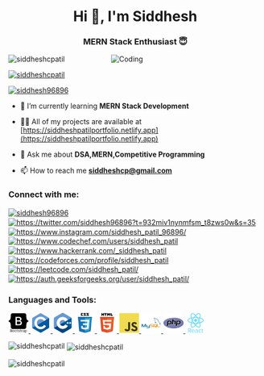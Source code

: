 <h1 align="center">Hi 👋, I'm Siddhesh</h1>
<h3 align="center">MERN Stack Enthusiast 😇</h3>
<img align="right" alt="Coding" width="300" src="https://thumbs.dreamstime.com/b/cartoon-coder-young-man-programmer-tablet-working-desk-composition-professional-flat-male-character-186013231.jpg">

<p align="left"> <img src="https://komarev.com/ghpvc/?username=siddheshcpatil&label=Profile%20views&color=0e75b6&style=flat" alt="siddheshcpatil" /> </p>

<p align="left"> <a href="https://github.com/ryo-ma/github-profile-trophy"><img src="https://github-profile-trophy.vercel.app/?username=siddheshcpatil" alt="siddheshcpatil" /></a> </p>

<p align="left"> <a href="https://twitter.com/siddhesh96896" target="blank"><img src="https://img.shields.io/twitter/follow/siddhesh96896?logo=twitter&style=for-the-badge" alt="siddhesh96896" /></a> </p>

- 🌱 I’m currently learning **MERN Stack Development**

- 👨‍💻 All of my projects are available at [https://siddheshpatilportfolio.netlify.app](https://siddheshpatilportfolio.netlify.app)

- 💬 Ask me about **DSA,MERN,Competitive Programming**

- 📫 How to reach me **siddheshcp@gmail.com**

<h3 align="left">Connect with me:</h3>
<p align="left">
<a href="https://twitter.com/siddhesh96896" target="blank"><img align="center" src="https://raw.githubusercontent.com/rahuldkjain/github-profile-readme-generator/master/src/images/icons/Social/twitter.svg" alt="siddhesh96896" height="30" width="40" /></a>
<a href="https://linkedin.com/in/https://twitter.com/siddhesh96896?t=932miv1nynmfsm_t8zws0w&s=35" target="blank"><img align="center" src="https://raw.githubusercontent.com/rahuldkjain/github-profile-readme-generator/master/src/images/icons/Social/linked-in-alt.svg" alt="https://twitter.com/siddhesh96896?t=932miv1nynmfsm_t8zws0w&s=35" height="30" width="40" /></a>
<a href="https://instagram.com/https://www.instagram.com/siddhesh_patil_96896/" target="blank"><img align="center" src="https://raw.githubusercontent.com/rahuldkjain/github-profile-readme-generator/master/src/images/icons/Social/instagram.svg" alt="https://www.instagram.com/siddhesh_patil_96896/" height="30" width="40" /></a>
<a href="https://www.codechef.com/users/https://www.codechef.com/users/siddhesh_patil" target="blank"><img align="center" src="https://cdn.jsdelivr.net/npm/simple-icons@3.1.0/icons/codechef.svg" alt="https://www.codechef.com/users/siddhesh_patil" height="30" width="40" /></a>
<a href="https://www.hackerrank.com/https://www.hackerrank.com/_siddhesh_patil" target="blank"><img align="center" src="https://raw.githubusercontent.com/rahuldkjain/github-profile-readme-generator/master/src/images/icons/Social/hackerrank.svg" alt="https://www.hackerrank.com/_siddhesh_patil" height="30" width="40" /></a>
<a href="https://codeforces.com/profile/https://codeforces.com/profile/siddhesh_patil" target="blank"><img align="center" src="https://raw.githubusercontent.com/rahuldkjain/github-profile-readme-generator/master/src/images/icons/Social/codeforces.svg" alt="https://codeforces.com/profile/siddhesh_patil" height="30" width="40" /></a>
<a href="https://www.leetcode.com/https://leetcode.com/siddhesh_patil/" target="blank"><img align="center" src="https://raw.githubusercontent.com/rahuldkjain/github-profile-readme-generator/master/src/images/icons/Social/leet-code.svg" alt="https://leetcode.com/siddhesh_patil/" height="30" width="40" /></a>
<a href="https://auth.geeksforgeeks.org/user/https://auth.geeksforgeeks.org/user/siddhesh_patil/" target="blank"><img align="center" src="https://raw.githubusercontent.com/rahuldkjain/github-profile-readme-generator/master/src/images/icons/Social/geeks-for-geeks.svg" alt="https://auth.geeksforgeeks.org/user/siddhesh_patil/" height="30" width="40" /></a>
</p>

<h3 align="left">Languages and Tools:</h3>
<p align="left"> <a href="https://getbootstrap.com" target="_blank" rel="noreferrer"> <img src="https://raw.githubusercontent.com/devicons/devicon/master/icons/bootstrap/bootstrap-plain-wordmark.svg" alt="bootstrap" width="40" height="40"/> </a> <a href="https://www.cprogramming.com/" target="_blank" rel="noreferrer"> <img src="https://raw.githubusercontent.com/devicons/devicon/master/icons/c/c-original.svg" alt="c" width="40" height="40"/> </a> <a href="https://www.w3schools.com/cpp/" target="_blank" rel="noreferrer"> <img src="https://raw.githubusercontent.com/devicons/devicon/master/icons/cplusplus/cplusplus-original.svg" alt="cplusplus" width="40" height="40"/> </a> <a href="https://www.w3schools.com/css/" target="_blank" rel="noreferrer"> <img src="https://raw.githubusercontent.com/devicons/devicon/master/icons/css3/css3-original-wordmark.svg" alt="css3" width="40" height="40"/> </a> <a href="https://www.w3.org/html/" target="_blank" rel="noreferrer"> <img src="https://raw.githubusercontent.com/devicons/devicon/master/icons/html5/html5-original-wordmark.svg" alt="html5" width="40" height="40"/> </a> <a href="https://developer.mozilla.org/en-US/docs/Web/JavaScript" target="_blank" rel="noreferrer"> <img src="https://raw.githubusercontent.com/devicons/devicon/master/icons/javascript/javascript-original.svg" alt="javascript" width="40" height="40"/> </a> <a href="https://www.mysql.com/" target="_blank" rel="noreferrer"> <img src="https://raw.githubusercontent.com/devicons/devicon/master/icons/mysql/mysql-original-wordmark.svg" alt="mysql" width="40" height="40"/> </a> <a href="https://www.php.net" target="_blank" rel="noreferrer"> <img src="https://raw.githubusercontent.com/devicons/devicon/master/icons/php/php-original.svg" alt="php" width="40" height="40"/> </a> <a href="https://reactjs.org/" target="_blank" rel="noreferrer"> <img src="https://raw.githubusercontent.com/devicons/devicon/master/icons/react/react-original-wordmark.svg" alt="react" width="40" height="40"/> </a> </p>

<p><img align="left" src="https://github-readme-stats.vercel.app/api/top-langs?username=siddheshcpatil&show_icons=true&locale=en&layout=compact" alt="siddheshcpatil" /></p>

<p>&nbsp;<img align="center" src="https://github-readme-stats.vercel.app/api?username=siddheshcpatil&show_icons=true&locale=en" alt="siddheshcpatil" /></p>

<p><img align="center" src="https://github-readme-streak-stats.herokuapp.com/?user=siddheshcpatil&" alt="siddheshcpatil" /></p>

